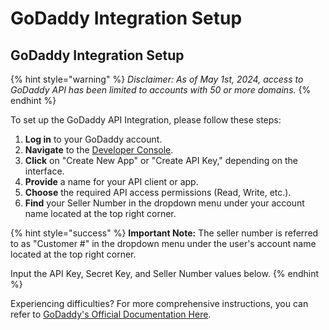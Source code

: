 # GoDaddy Integration Setup

## GoDaddy Integration Setup

{% hint style="warning" %}
_Disclaimer: As of May 1st, 2024, access to GoDaddy API has been limited to accounts with 50 or more domains._
{% endhint %}

To set up the GoDaddy API Integration, please follow these steps:

1. **Log in** to your GoDaddy account.
2. **Navigate** to the [Developer Console](https://developer.godaddy.com/).
3. **Click** on "Create New App" or "Create API Key," depending on the interface.
4. **Provide** a name for your API client or app.
5. **Choose** the required API access permissions (Read, Write, etc.).
6. **Find** your Seller Number in the dropdown menu under your account name located at the top right corner.

{% hint style="success" %}
**Important Note:** The seller number is referred to as "Customer #" in the dropdown menu under the user's account name located at the top right corner.

Input the API Key, Secret Key, and Seller Number values below.
{% endhint %}

Experiencing difficulties? For more comprehensive instructions, you can refer to [GoDaddy's Official Documentation Here](https://developer.godaddy.com/doc).
